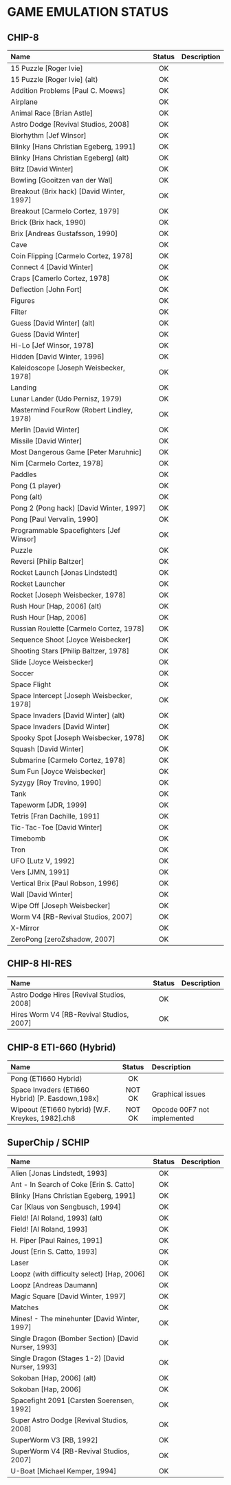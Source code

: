 # GAME EMULATION STATUS

## CHIP-8
| Name  | Status | Description |
| :------------ |:----------------:| :-----|
| 15 Puzzle [Roger Ivie] | OK | |
| 15 Puzzle [Roger Ivie] (alt) | OK        | |
| Addition Problems [Paul C. Moews] | OK | |
| Airplane | OK | |
| Animal Race [Brian Astle] | OK | |
| Astro Dodge [Revival Studios, 2008] | OK | |
| Biorhythm [Jef Winsor] | OK | |
| Blinky [Hans Christian Egeberg, 1991] | OK | |
| Blinky [Hans Christian Egeberg] (alt) | OK | |
| Blitz [David Winter] | OK | |
| Bowling [Gooitzen van der Wal] | OK | |
| Breakout (Brix hack) [David Winter, 1997] | OK | |
| Breakout [Carmelo Cortez, 1979] | OK | |
| Brick (Brix hack, 1990) | OK | |
| Brix [Andreas Gustafsson, 1990] | OK | |
| Cave | OK | |
| Coin Flipping [Carmelo Cortez, 1978] | OK | |
| Connect 4 [David Winter] | OK | |
| Craps [Camerlo Cortez, 1978] | OK | |
| Deflection [John Fort] | OK | |
| Figures | OK |  |
| Filter | OK | |
| Guess [David Winter] (alt) | OK | |
| Guess [David Winter] | OK | |
| Hi-Lo [Jef Winsor, 1978] | OK | |
| Hidden [David Winter, 1996] | OK | |
| Kaleidoscope [Joseph Weisbecker, 1978] | OK | |
| Landing | OK | |
| Lunar Lander (Udo Pernisz, 1979) | OK | |
| Mastermind FourRow (Robert Lindley, 1978) | OK | |
| Merlin [David Winter] | OK | |
| Missile [David Winter] | OK | |
| Most Dangerous Game [Peter Maruhnic] | OK | |
| Nim [Carmelo Cortez, 1978] | OK | |
| Paddles | OK | |
| Pong (1 player) | OK | |
| Pong (alt) | OK | |
| Pong 2 (Pong hack) [David Winter, 1997] | OK | |
| Pong [Paul Vervalin, 1990] | OK | |
| Programmable Spacefighters [Jef Winsor] | OK | |
| Puzzle | OK | |
| Reversi [Philip Baltzer] | OK | |
| Rocket Launch [Jonas Lindstedt] | OK | |
| Rocket Launcher | OK | |
| Rocket [Joseph Weisbecker, 1978] | OK | |
| Rush Hour [Hap, 2006] (alt) | OK |  |
| Rush Hour [Hap, 2006] | OK |  |
| Russian Roulette [Carmelo Cortez, 1978] | OK | |
| Sequence Shoot [Joyce Weisbecker] | OK | |
| Shooting Stars [Philip Baltzer, 1978] | OK | |
| Slide [Joyce Weisbecker] | OK | |
| Soccer | OK | |
| Space Flight | OK | |
| Space Intercept [Joseph Weisbecker, 1978] | OK | |
| Space Invaders [David Winter] (alt) | OK | |
| Space Invaders [David Winter] | OK | |
| Spooky Spot [Joseph Weisbecker, 1978] | OK | |
| Squash [David Winter] | OK | |
| Submarine [Carmelo Cortez, 1978] | OK | |
| Sum Fun [Joyce Weisbecker] | OK | |
| Syzygy [Roy Trevino, 1990] | OK | |
| Tank | OK | |
| Tapeworm [JDR, 1999] | OK | |
| Tetris [Fran Dachille, 1991] | OK | |
| Tic-Tac-Toe [David Winter] | OK | |
| Timebomb | OK | |
| Tron | OK | |
| UFO [Lutz V, 1992] | OK | |
| Vers [JMN, 1991] | OK | |
| Vertical Brix [Paul Robson, 1996] | OK | |
| Wall [David Winter] | OK | |
| Wipe Off [Joseph Weisbecker] | OK | |
| Worm V4 [RB-Revival Studios, 2007] | OK | |
| X-Mirror | OK | |
| ZeroPong [zeroZshadow, 2007] | OK | |

## CHIP-8 HI-RES
| Name  | Status | Description |
| :------------ |:----------------:| :-----|
| Astro Dodge Hires [Revival Studios, 2008] | OK | |
| Hires Worm V4 [RB-Revival Studios, 2007] | OK | |

## CHIP-8 ETI-660 (Hybrid)
| Name  | Status | Description |
| :------------ |:----------------:| :-----|
| Pong (ETI660 Hybrid) | OK | |
| Space Invaders (ETI660 Hybrid) [P. Easdown,198x] | NOT OK | Graphical issues |
| Wipeout (ETI660 hybrid) [W.F. Kreykes, 1982].ch8 | NOT OK | Opcode 00F7 not implemented |

## SuperChip / SCHIP
| Name  | Status | Description |
| :------------ |:----------------:| :-----|
| Alien [Jonas Lindstedt, 1993] | OK | |
| Ant - In Search of Coke [Erin S. Catto] | OK | |
| Blinky [Hans Christian Egeberg, 1991] | OK | |
| Car [Klaus von Sengbusch, 1994] | OK | |
| Field! [Al Roland, 1993] (alt) | OK | |
| Field! [Al Roland, 1993] | OK | |
| H. Piper [Paul Raines, 1991] | OK | |
| Joust [Erin S. Catto, 1993] | OK | |
| Laser | OK | |
| Loopz (with difficulty select) [Hap, 2006] | OK | |
| Loopz [Andreas Daumann] | OK | |
| Magic Square [David Winter, 1997] | OK | |
| Matches | OK | |
| Mines! - The minehunter [David Winter, 1997] | OK | |
| Single Dragon (Bomber Section) [David Nurser, 1993] | OK | |
| Single Dragon (Stages 1-2) [David Nurser, 1993] | OK | |
| Sokoban [Hap, 2006] (alt) | OK | |
| Sokoban [Hap, 2006] | OK | |
| Spacefight 2091 [Carsten Soerensen, 1992] | OK | |
| Super Astro Dodge [Revival Studios, 2008] | OK | |
| SuperWorm V3 [RB, 1992] | OK | |
| SuperWorm V4 [RB-Revival Studios, 2007] | OK | |
| U-Boat [Michael Kemper, 1994] | OK | |
